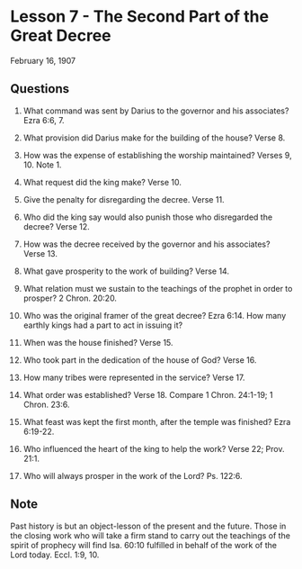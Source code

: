 # Lesson 7 - The Second Part of the Great Decree

February 16, 1907

## Questions

1. What command was sent by Darius to the governor and his associates? Ezra 6:6, 7.

2. What provision did Darius make for the building of the house? Verse 8.

3. How was the expense of establishing the worship maintained? Verses 9, 10. Note 1.

4. What request did the king make? Verse 10.

5. Give the penalty for disregarding the decree. Verse 11.

6. Who did the king say would also punish those who disregarded the decree? Verse 12.

7. How was the decree received by the governor and his associates? Verse 13.

8. What gave prosperity to the work of building? Verse 14.

9. What relation must we sustain to the teachings of the prophet in order to prosper? 2 Chron. 20:20.

10. Who was the original framer of the great decree? Ezra 6:14. How many earthly kings had a part to act in issuing it?

11. When was the house finished? Verse 15.

12. Who took part in the dedication of the house of God? Verse 16.

13. How many tribes were represented in the service? Verse 17.

14. What order was established? Verse 18. Compare 1 Chron. 24:1-19; 1 Chron. 23:6.

15. What feast was kept the first month, after the temple was finished? Ezra 6:19-22.

16. Who influenced the heart of the king to help the work? Verse 22; Prov. 21:1.

17. Who will always prosper in the work of the Lord? Ps. 122:6.

## Note

Past history is but an object-lesson of the present and the future. Those in the closing work who will take a firm stand to carry out the teachings of the spirit of prophecy will find Isa. 60:10 fulfilled in behalf of the work of the Lord today. Eccl. 1:9, 10.